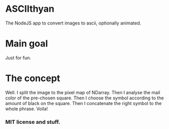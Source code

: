 # ASCIIthyan
The NodeJS app to convert images to ascii, optionally animated.

# Main goal
Just for fun.

# The concept
Well. I split the image to the pixel map of NDarray. 
Then I analyse the mail color of the pre-chosen square.
Then I choose the symbol according to the amount of black on the square.
Then I concatenate the right symbol to the whole phrase. Voila!

### MIT license and stuff.

